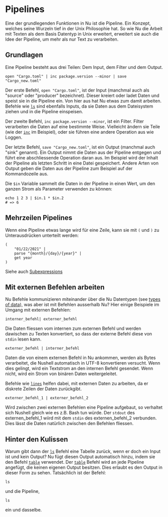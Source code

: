 # Pipelines

Eine der grundlegenden Funktionen in Nu ist die Pipeline. Ein Konzept, welches seine Wurzeln tief in der Unix Philosophie hat.
So wie Nu die Arbeit mit Texten als dem Basis Datentyp in Unix erweitert, erweitert sie auch die Idee der Pipeline, um mehr als nur Text zu verarbeiten.

## Grundlagen

Eine Pipeline besteht aus drei Teilen: Dem Input, dem Filter und dem Output.

```nu
open "Cargo.toml" | inc package.version --minor | save "Cargo_new.toml"
```

Der erste Befehl, `open "Cargo.toml"`, ist der Input (manchmal auch als "source" oder "producer" bezeichnet).
Dieser kreiert oder ladet Daten und speist sie in die Pipeline ein. Von hier aus hat Nu etwas zum damit arbeiten.
Befehle wie [`ls`](/commands/docs/ls.md) sind ebenfalls Inputs, da sie Daten aus dem Dateisystem ziehen und in die Pipeline einspeisen.

Der zweite Befehl, `inc package.version --minor`, ist ein Filter. Filter verarbeiten die Daten auf eine bestimmte Weise.
Vielleicht ändern sie Teile (wie der [`inc`](/commands/docs/inc.md) im Beispiel), oder sie führen eine andere Operation aus wie Loggen.

Der letzte Befehl, `save "Cargo_new.toml"`, ist ein Output (manchmal auch "sink" genannt). Ein Output nimmt die Daten aus der Pipeline entgegen und führt
eine abschliessende Operation daran aus. Im Beispiel wird der Inhalt der Pipeline als letzten Schritt in eine Datei gespeichert.
Andere Arten von Output geben die Daten aus der Pipeline zum Beispiel auf der Kommandozeile aus.

Die `$in` Variable sammelt die Daten in der Pipeline in einen Wert, um den ganzen Strom als Parameter verwenden zu können:

```nushell
echo 1 2 3 | $in.1 * $in.2
# => 6
```

## Mehrzeilen Pipelines

Wenn eine Pipeline etwas lange wird für eine Zeile, kann sie mit `(` und `)` zu Unterausdrücken unterteilt werden:

```nushell
(
    "01/22/2021" |
    parse "{month}/{day}/{year}" |
    get year
)
```

Siehe auch [Subexpressions](https://www.nushell.sh/book/variables_and_subexpressions.html#subexpressions)

## Mit externen Befehlen arbeiten

Nu Befehle kommunizieren miteinander über die Nu Datentypen (see [types of data](types_of_data.md)), was aber ist mit Befehlen ausserhalb Nu?
Hier einige Beispiele im Umgang mit externen Befehlen:

`interner_befehl| externer_befehl`

Die Daten fliessen vom internen zum externen Befehl und werden dawischen zu Texten konvertiert,
so dass der externe Befehl diese von `stdin` lesen kann.

`externer_befehl | interner_befehl`

Daten die von einem externen Befehl in Nu ankommen, werden als Bytes verarbeitet, die Nushell automatisch in UTF-8 konvertieren versucht.
Wenn dies gelingt, wird ein Textstrom an den internen Befehl gesendet. Wenn nicht, wird ein Strom von binären Daten weitergeleitet.

Befehle wie [`lines`](/commands/docs/lines.md) helfen dabei, mit externen Daten zu arbeiten, da er diskrete Zeilen der Daten zurückgibt.

`externer_befehl_1 | externer_befehl_2`

Wird zwischen zwei externen Befehlen eine Pipeline aufgebaut, so verhaltet sich Nushell gleich wie es z.B. Bash tun würde.
Der `stdout` des externen_befehl_1 wiird mit dem `stdin` des externen_befehl_2 verbunden. Dies lässt die Daten natürlich zwischen den Befehlen fliessen.

## Hinter den Kulissen

Warum gibt dann der [`ls`](/commands/docs/ls.md) Befehl eine Tabelle zurück, wenn er doch ein Input ist und kein Output?
Nu fügt diesen Output automatisch hinzu, indem sie den Befehl [`table`](/commands/docs/table.md) verwendet.
Der [`table`](/commands/docs/table.md) Befehl wird an jede Pipeline angefügt, die keinen eigenen Output besitzen.
Dies erlaubt es den Output in dieser Form zu sehen. Tatsächlich ist der Befehl:

```nu
ls
```

und die Pipeline,

```nu
ls
```

ein und dasselbe.
